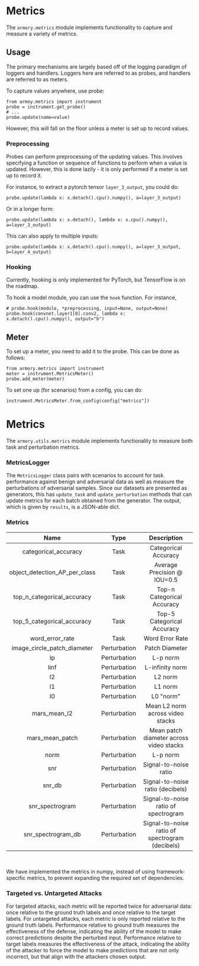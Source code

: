 # Metrics

The `armory.metrics` module implements functionality to capture and measure
a variety of metrics.

## Usage

The primary mechanisms are largely based off of the logging paradigm of
loggers and handlers. Loggers here are referred to as probes, and 
handlers are referred to as meters.

To capture values anywhere, use probe:
```
from armoy.metrics import instrument
probe = instrument.get_probe()
# ...
probe.update(name=value)
```

However, this will fall on the floor unless a meter is set up to record values.



### Preprocessing

Probes can perform preprocessing of the updating values. This involves
specifying a function or sequence of functions to perform when a value is
updated. However, this is done lazily - it is only performed if a meter is
set up to record it.

For instance, to extract a pytorch tensor `layer_3_output`, you could do:
```
probe.update(lambda x: x.detach().cpu().numpy(), a=layer_3_output)
```
Or in a longer form:
```
probe.update(lambda x: x.detach(), lambda x: x.cpu().numpy(), a=layer_3_output)
```

This can also apply to multiple inputs:

```
probe.update(lambda x: x.detach().cpu().numpy(), a=layer_3_output, b=layer_4_output)
```

### Hooking

Currently, hooking is only implemented for PyTorch, but TensorFlow is on the roadmap.

To hook a model module, you can use the `hook` function. For instance, 
```
# probe.hook(module, *preprocessing, input=None, output=None)
probe.hook(convnet.layer1[0].conv2, lambda x: x.detach().cpu().numpy(), output="b")
```

## Meter

To set up a meter, you need to add it to the probe. This can be done as follows:
```
from armory.metrics import instrument
meter = instrument.MetricsMeter()
probe.add_meter(meter)
```

To set one up (for scenarios) from a config, you can do:
```
instrument.MetricsMeter.from_config(config["metrics"])
```

# Metrics

The `armory.utils.metrics` module implements functionality to measure both
task and perturbation metrics. 

### MetricsLogger

The `MetricsLogger` class pairs with scenarios to account for task performance
against benign and adversarial data as well as measure the perturbations of
adversarial samples. Since our datasets are presented as generators, this has
`update_task` and `update_perturbation` methods that can update metrics for
each batch obtained from the generator. The output, which is given by `results`,
is a JSON-able dict.

### Metrics

| Name | Type | Description |
|:-------: |:-------: |:-------: |
| categorical_accuracy | Task | Categorical Accuracy |
| object_detection_AP_per_class | Task | Average Precision @ IOU=0.5 |
| top_n_categorical_accuracy | Task | Top-n Categorical Accuracy |
| top_5_categorical_accuracy | Task | Top-5 Categorical Accuracy |
| word_error_rate | Task | Word Error Rate |
| image_circle_patch_diameter | Perturbation | Patch Diameter |
| lp   | Perturbation | L-p norm |
| linf | Perturbation | L-infinity norm |
| l2 | Perturbation | L2 norm |
| l1 | Perturbation | L1 norm |
| l0 | Perturbation | L0 "norm" |
| mars_mean_l2 | Perturbation | Mean L2 norm across video stacks |
| mars_mean_patch | Perturbation | Mean patch diameter across video stacks |
| norm | Perturbation | L-p norm |
| snr | Perturbation | Signal-to-noise ratio |
| snr_db | Perturbation | Signal-to-noise ratio (decibels) |
| snr_spectrogram | Perturbation | Signal-to-noise ratio of spectrogram |
| snr_spectrogram_db | Perturbation | Signal-to-noise ratio of spectrogram (decibels) |

<br>

We have implemented the metrics in numpy, instead of using framework-specific 
metrics, to prevent expanding the required set of dependencies.

### Targeted vs. Untargeted Attacks

For targeted attacks, each metric will be reported twice for adversarial data: once relative to the ground truth labels and once relative to the target labels.  For untargeted attacks, each metric is only reported relative to the ground truth labels.  Performance relative to ground truth measures the effectiveness of the defense, indicating the ability of the model to make correct predictions despite the perturbed input.  Performance relative to target labels measures the effectiveness of the attack, indicating the ability of the attacker to force the model to make predictions that are not only incorrect, but that align with the attackers chosen output.
